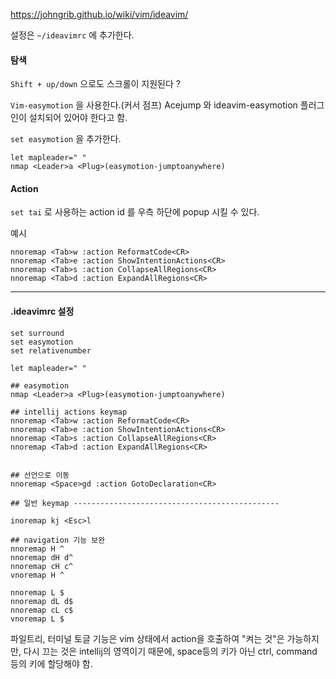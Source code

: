 https://johngrib.github.io/wiki/vim/ideavim/

설정은 `~/ideavimrc` 에 추가한다.
#### 탐색

`Shift + up/down` 으로도 스크롤이 지원된다 ?

`Vim-easymotion` 을 사용한다.(커서 점프)
Acejump 와 ideavim-easymotion 플러그인이 설치되어 있어야 한다고 함.

`set easymotion` 을 추가한다.
```
let mapleader=" "
nmap <Leader>a <Plug>(easymotion-jumptoanywhere)
```

#### Action
`set tai` 로 사용하는 action id 를 우측 하단에 popup 시킬 수 있다.

예시
```
nnoremap <Tab>w :action ReformatCode<CR>
nnoremap <Tab>e :action ShowIntentionActions<CR>
nnoremap <Tab>s :action CollapseAllRegions<CR>
nnoremap <Tab>d :action ExpandAllRegions<CR>
```


---

#### .ideavimrc 설정

```
set surround  
set easymotion  
set relativenumber  
  
let mapleader=" "  
  
## easymotion  
nmap <Leader>a <Plug>(easymotion-jumptoanywhere)  
  
## intellij actions keymap  
nnoremap <Tab>w :action ReformatCode<CR>  
nnoremap <Tab>e :action ShowIntentionActions<CR>  
nnoremap <Tab>s :action CollapseAllRegions<CR>  
nnoremap <Tab>d :action ExpandAllRegions<CR>  
  
  
## 선언으로 이동  
nnoremap <Space>gd :action GotoDeclaration<CR>  
  
## 일반 keymap ----------------------------------------------  
  
inoremap kj <Esc>l  
  
## navigation 기능 보완  
nnoremap H ^  
nnoremap dH d^  
nnoremap cH c^  
vnoremap H ^  
  
nnoremap L $  
nnoremap dL d$  
nnoremap cL c$  
vnoremap L $
```

파일트리, 터미널 토글 기능은 vim 상태에서 action을 호출하여 "켜는 것"은 가능하지만, 다시 끄는 것은 intellij의 영역이기 때문에, space등의 키가 아닌 ctrl, command 등의 키에 할당해야 함.